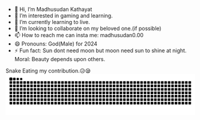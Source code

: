 - 👋 Hi, I’m Madhusudan Kathayat
- 👀 I’m interested in gaming and learning.
- 🌱 I’m currently learning to live.
- 💞️ I’m looking to collaborate on my beloved one.(if possible)
- 📫 How to reach me can insta me: madhusudan0.00
- 😄 Pronouns: God(Male) for 2024
- ⚡ Fun fact: Sun dont need moon but moon need sun to shine at night.
  Moral: Beauty depends upon others.

<!---
Madhusudan00/Madhusudan00 is a ✨ special ✨ repository because its `README.md` (this file) appears on your GitHub profile.
You can click the Preview link to take a look at your changes.
--->
Snake Eating my contribution.😥😪
![snake gif](https://github.com/Madhusudan00/Madhusudan00/blob/output/github-contribution-grid-snake.svg)

